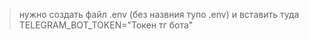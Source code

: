 > нужно создать файл .env (без назвния тупо .env) и вставить туда TELEGRAM_BOT_TOKEN="Токен тг бота"

